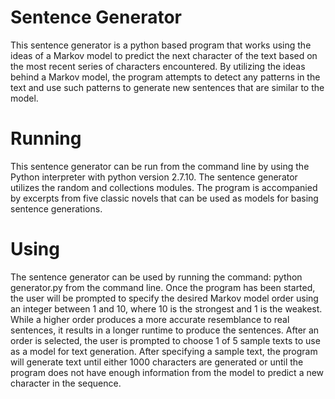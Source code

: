 # Sentence Generator

This sentence generator is a python based program that works using the ideas of a
Markov model to predict the next character of the text based on the most recent
series of characters encountered. By utilizing the ideas behind a Markov model,
the program attempts to detect any patterns in the text and use such patterns
to generate new sentences that are similar to the model.


# Running

This sentence generator can be run from the command line by using the Python
interpreter with python version 2.7.10. The sentence generator utilizes the
random and collections modules. The program is accompanied by excerpts from
five classic novels that can be used as models for basing sentence generations.


# Using

The sentence generator can be used by running the command: python generator.py
from the command line. Once the program has been started, the user will
be prompted to specify the desired Markov model order using an integer
between 1 and 10, where 10 is the strongest and 1 is the weakest. While
a higher order produces a more accurate resemblance to real sentences,
it results in a longer runtime to produce the sentences. After an order
is selected, the user is prompted to choose 1 of 5 sample texts to use
as a model for text generation. After specifying a sample text, the
program will generate text until either 1000 characters are generated
or until the program does not have enough information from the model to
predict a new character in the sequence.

